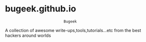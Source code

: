 # bugeek.github.io

                               Bugeek


A collection of awesome write-ups,tools,tutorials...etc from the best hackers around worlds
